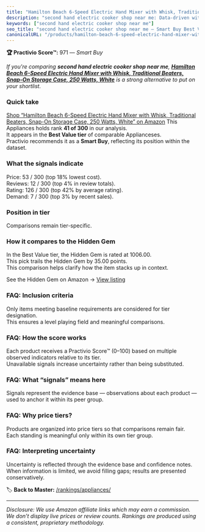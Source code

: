 ```yaml
---
title: "Hamilton Beach 6-Speed Electric Hand Mixer with Whisk, Traditional Beaters, Snap-On Storage Case, 250 Watts, White"
description: "second hand electric cooker shop near me: Data-driven within Best Value ranking using the Practivio Score™. Positioned by quality, value, demand, findability,…"
keywords: ["second hand electric cooker shop near me"]
seo_title: "second hand electric cooker shop near me — Smart Buy Best Value (2025)"
canonicalURL: "/products/hamilton-beach-6-speed-electric-hand-mixer-with-whisk-traditional-beaters-snap-on-storage-case-250-watts-white-B001CH0ZLE/"
---
```


**🏆 Practivio Score™:** 971 — _Smart Buy_


*If you're comparing **second hand electric cooker shop near me**, **[Hamilton Beach 6-Speed Electric Hand Mixer with Whisk, Traditional Beaters, Snap-On Storage Case, 250 Watts, White](https://www.amazon.com/dp/B001CH0ZLE?tag=practivio-20)** is a strong alternative to put on your shortlist.*
### Quick take
[Shop “Hamilton Beach 6-Speed Electric Hand Mixer with Whisk, Traditional Beaters, Snap-On Storage Case, 250 Watts, White” on Amazon](https://www.amazon.com/dp/B001CH0ZLE?tag=practivio-20)
This Appliances holds rank **41 of 300** in our analysis.  
It appears in the **Best Value tier** of comparable Applianceses.  
Practivio recommends it as a **Smart Buy**, reflecting its position within the dataset.

### What the signals indicate
Price: 53 / 300 (top 18% lowest cost).  
Reviews: 12 / 300 (top 4% in review totals).  
Rating: 126 / 300 (top 42% by average rating).  
Demand: 7 / 300 (top 3% by recent sales).

### Position in tier
Comparisons remain tier-specific.

### How it compares to the Hidden Gem
In the Best Value tier, the Hidden Gem is rated at 1006.00.  
This pick trails the Hidden Gem by 35.00 points.  
This comparison helps clarify how the item stacks up in context.  

See the Hidden Gem on Amazon → [View listing](https://www.amazon.com/dp/B0764HS4SL?tag=practivio-20)

### FAQ: Inclusion criteria
Only items meeting baseline requirements are considered for tier designation.  
This ensures a level playing field and meaningful comparisons.

### FAQ: How the score works
Each product receives a Practivio Score™ (0–100) based on multiple observed indicators relative to its tier.  
Unavailable signals increase uncertainty rather than being substituted.

### FAQ: What “signals” means here
Signals represent the evidence base — observations about each product — used to anchor it within its peer group.

### FAQ: Why price tiers?
Products are organized into price tiers so that comparisons remain fair.  
Each standing is meaningful only within its own tier group.

### FAQ: Interpreting uncertainty
Uncertainty is reflected through the evidence base and confidence notes.  
When information is limited, we avoid filling gaps; results are presented conservatively.


🏷️ **Back to Master:** [/rankings/appliances/](/rankings/appliances/)

---
_Disclosure: We use Amazon affiliate links which may earn a commission. We don’t display live prices or review counts. Rankings are produced using a consistent, proprietary methodology._
